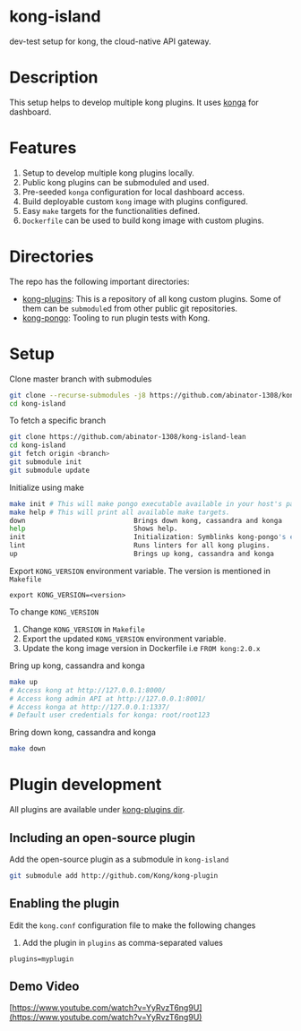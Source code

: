 # kong-island
dev-test setup for kong, the cloud-native API gateway.

# Description
This setup helps to develop multiple kong plugins. It uses [konga](https://github.com/pantsel/konga) for dashboard.

# Features
1. Setup to develop multiple kong plugins locally.
2. Public kong plugins can be submoduled and used.
3. Pre-seeded `konga` configuration for local dashboard access.
4. Build deployable custom `kong` image with plugins configured.
5. Easy `make` targets for the functionalities defined.
6. `Dockerfile` can be used to build kong image with custom plugins.

# Directories
The repo has the following important directories:

- [kong-plugins](https://github.com/abinator-1308/kong-island-lean/tree/master/kong-plugins): This is a repository of all kong custom plugins. Some of them can be `submodule`d from other public git repositories.
- [kong-pongo](https://github.com/Kong/kong-pongo): Tooling to run plugin tests with Kong.

# Setup
Clone master branch  with submodules
```sh
git clone --recurse-submodules -j8 https://github.com/abinator-1308/kong-island-lean
cd kong-island
```

To fetch a specific branch
```sh
git clone https://github.com/abinator-1308/kong-island-lean
cd kong-island
git fetch origin <branch>
git submodule init
git submodule update
```

Initialize using make
```sh
make init # This will make pongo executable available in your host's path.
make help # This will print all available make targets.
down                           Brings down kong, cassandra and konga
help                           Shows help.
init                           Initialization: Symblinks kong-pongo's executable to host's path.
lint                           Runs linters for all kong plugins.
up                             Brings up kong, cassandra and konga
```

Export `KONG_VERSION` environment variable. The version is mentioned in `Makefile`
```
export KONG_VERSION=<version>
```

To change `KONG_VERSION`
1. Change `KONG_VERSION` in `Makefile`
2. Export the updated `KONG_VERSION` environment variable.
3. Update the kong image version in Dockerfile i.e `FROM kong:2.0.x`
 
Bring up kong, cassandra and konga
```sh
make up
# Access kong at http://127.0.0.1:8000/
# Access kong admin API at http://127.0.0.1:8001/
# Access konga at http://127.0.0.1:1337/ 
# Default user credentials for konga: root/root123
```

Bring down kong, cassandra and konga
```sh
make down
```

# Plugin development

All plugins are available under [kong-plugins dir](https://github.com/abinator-1308/kong-island-lean/tree/master/kong-plugins).

## Including an open-source plugin
Add the open-source plugin as a submodule in `kong-island`
```sh
git submodule add http://github.com/Kong/kong-plugin
```

## Enabling the plugin

Edit the `kong.conf` configuration file to make the following changes

1. Add the plugin in `plugins` as comma-separated values

```
plugins=myplugin
```

## Demo Video
[https://www.youtube.com/watch?v=YyRvzT6ng9U](https://www.youtube.com/watch?v=YyRvzT6ng9U)
